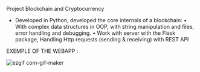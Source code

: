 Project Blockchain and Cryptocurrency 

- Developed in Python, developed the core internals of a blockchain:
•	With complex data structures in OOP, with string manipulation and files, error handling and debugging.
•	Work with server with the Flask package, Handling Http requests (sending & receiving) with REST API


EXEMPLE OF THE WEBAPP : 

![ezgif com-gif-maker](https://user-images.githubusercontent.com/48159579/124476777-ed945700-ddab-11eb-8a8d-b653b22a7393.gif)



